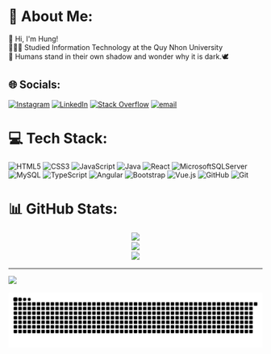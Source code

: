 # 💫 About Me:
👋 Hi, I'm Hung!<br>👩🏻‍🎓 Studied Information Technology at the Quy Nhon University<br>💭 Humans stand in their own shadow and wonder why it is dark.🕊


## 🌐 Socials:
[![Instagram](https://img.shields.io/badge/Instagram-%23E4405F.svg?logo=Instagram&logoColor=white)](https://instagram.com/ng1hung) [![LinkedIn](https://img.shields.io/badge/LinkedIn-%230077B5.svg?logo=linkedin&logoColor=white)](https://linkedin.com/in/nguyenhung2k5) [![Stack Overflow](https://img.shields.io/badge/-Stackoverflow-FE7A16?logo=stack-overflow&logoColor=white)](https://stackoverflow.com/users/28303928) [![email](https://img.shields.io/badge/Email-D14836?logo=gmail&logoColor=white)](mailto:nguyentanhung413@gmail.com) 

# 💻 Tech Stack:
![HTML5](https://img.shields.io/badge/html5-%23E34F26.svg?style=for-the-badge&logo=html5&logoColor=white) ![CSS3](https://img.shields.io/badge/css3-%231572B6.svg?style=for-the-badge&logo=css3&logoColor=white) ![JavaScript](https://img.shields.io/badge/javascript-%23323330.svg?style=for-the-badge&logo=javascript&logoColor=%23F7DF1E) ![Java](https://img.shields.io/badge/java-%23ED8B00.svg?style=for-the-badge&logo=openjdk&logoColor=white)  ![React](https://img.shields.io/badge/react-%2320232a.svg?style=for-the-badge&logo=react&logoColor=%2361DAFB)  ![MicrosoftSQLServer](https://img.shields.io/badge/Microsoft%20SQL%20Server-CC2927?style=for-the-badge&logo=microsoft%20sql%20server&logoColor=white) ![MySQL](https://img.shields.io/badge/mysql-4479A1.svg?style=for-the-badge&logo=mysql&logoColor=white) ![TypeScript](https://img.shields.io/badge/typescript-%23007ACC.svg?style=for-the-badge&logo=typescript&logoColor=white) ![Angular](https://img.shields.io/badge/angular-%23DD0031.svg?style=for-the-badge&logo=angular&logoColor=white) ![Bootstrap](https://img.shields.io/badge/bootstrap-%238511FA.svg?style=for-the-badge&logo=bootstrap&logoColor=white)  ![Vue.js](https://img.shields.io/badge/vue.js-%2335495e.svg?style=for-the-badge&logo=vuedotjs&logoColor=%234FC08D) ![GitHub](https://img.shields.io/badge/github-%23121011.svg?style=for-the-badge&logo=github&logoColor=white) ![Git](https://img.shields.io/badge/git-%23F05033.svg?style=for-the-badge&logo=git&logoColor=white) 
# 📊 GitHub Stats:
<div align="center">
  <img src="https://github-readme-stats.vercel.app/api?username=khunglongcon2k5&theme=radical&hide_border=false&include_all_commits=false&count_private=false"/>
  <br/>
  <img src="https://github-readme-streak-stats.herokuapp.com/?user=khunglongcon2k5&theme=radical&hide_border=false"/>
  <br/>
  <img src="https://github-readme-stats.vercel.app/api/top-langs/?username=khunglongcon2k5&theme=radical&hide_border=false&include_all_commits=false&count_private=false&layout=compact"/>
</div>

---
[![](https://visitcount.itsvg.in/api?id=khunglongcon2k5&icon=0&color=0)](https://visitcount.itsvg.in)

<!-- Proudly created with GPRM ( https://gprm.itsvg.in ) -->
<div style="display: flex; justify-content: center;">
  <img src="https://github.com/khunglongcon2k5/khunglongcon2k5/blob/output/github-snake-dark.svg" alt="snake gif">
</div>


